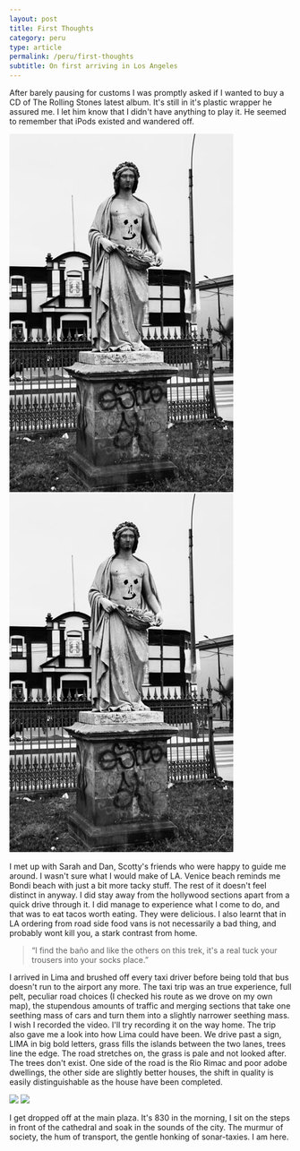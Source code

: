 ```yaml
---
layout: post
title: First Thoughts
category: peru
type: article
permalink: /peru/first-thoughts
subtitle: On first arriving in Los Angeles
---
```

After barely pausing for customs I was promptly asked if I wanted to buy a CD of The Rolling Stones latest album. It's still in it's plastic wrapper he assured me. I let him know that I didn't have anything to play it. He seemed to remember that iPods existed and wandered off.

<p class="image">
	<span class="portrait">
		<img src="/images/peru/lima.jpg" data-src="/images/peru/lima.jpg" data-src-retina="/images/peru/lima.jpg"></img>
        <noscript>
            <img src="/images/peru/lima.jpg" />
        </noscript>
	</span>
</p>

I met up with Sarah and Dan, Scotty's friends who were happy to guide me around. I wasn't sure what I would make of LA. Venice beach reminds me Bondi beach with just a bit more tacky stuff. The rest of it doesn't feel distinct in anyway. I did stay away from the hollywood sections apart from a quick drive through it. I did manage to experience what I come to do, and that was to eat tacos worth eating. They were delicious. I also learnt that in LA ordering from road side food vans is not necessarily a bad thing, and probably wont kill you, a stark contrast from home.

> “I find the baño and like the others on this trek, it's a real tuck your trousers into your socks place.”

I arrived in Lima and brushed off every taxi driver before being told that bus doesn't run to the airport any more. The taxi trip was an true experience, full pelt, peculiar road choices (I checked his route as we drove on my own map), the stupendous amounts of traffic and merging sections that take one seething mass of cars and turn them into a slightly narrower seething mass. I wish I recorded the video. I'll try recording it on the way home. The trip also gave me a look into how Lima could have been. We drive past a sign, LIMA in big bold letters, grass fills the islands between the two lanes, trees line the edge. The road stretches on, the grass is pale and not looked after. The trees don't exist. One side of the road is the Rio Rimac and poor adobe dwellings, the other side are slightly better houses, the shift in quality is easily distinguishable as the house have been completed.

<p class="image">
	<span class="landscape">
		<img src="/images/peru/cusco.jpg" data-src="/images/peru/cusco.jpg" data-src-retina="/images/peru/cusco.jpg"></img>
        <noscript>
            <img src="/images/peru/cusco.jpg" />
        </noscript>
	</span>
</p>

I get dropped off at the main plaza. It's 830 in the morning, I sit on the steps in front of the cathedral and soak in the sounds of the city. The murmur of society, the hum of transport, the gentle honking of sonar-taxies. I am here.